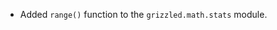 * Added `range()` function to the `grizzled.math.stats` module.

[Scala]: http://www.scala-lang.org/
